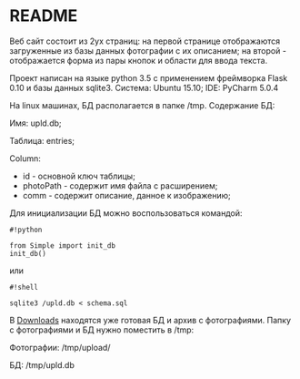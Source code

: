 # README #

Веб сайт состоит из 2ух страниц: на первой странице отображаются загруженные из базы данных фотографии с их описанием; на второй - отображается форма из пары кнопок и области для ввода текста. 

Проект написан на языке python 3.5 с применением фреймворка Flask 0.10 и базы данных sqlite3. Система: Ubuntu 15.10; IDE: PyCharm 5.0.4

На linux машинах, БД располагается в папке /tmp. Содержание БД:

Имя: upld.db;

Таблица: entries;

Column:

* id - основной ключ таблицы;
* photoPath - содержит имя файла с расширением; 
* comm - содержит описание, данное к изображению;

Для инициализации БД можно воспользоваться командой:

```
#!python

from Simple import init_db
init_db()
```

или

```
#!shell

sqlite3 /upld.db < schema.sql
```


В [Downloads](https://bitbucket.org/Gustoff/simple/downloads) находятся уже готовая БД и архив с фотографиями. Папку с фотографиями и БД нужно поместить в /tmp:

Фотографии: /tmp/upload/

БД: /tmp/upld.db